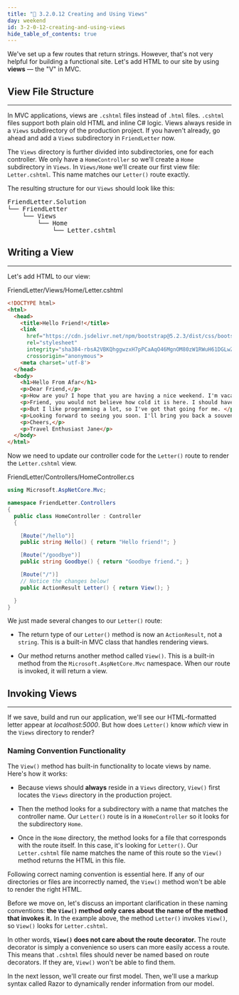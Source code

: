 ```yaml
---
title: "📓 3.2.0.12 Creating and Using Views"
day: weekend
id: 3-2-0-12-creating-and-using-views
hide_table_of_contents: true
---
```


We've set up a few routes that return strings. However, that's not very helpful for building a functional site. Let's add HTML to our site by using **views** — the "V" in MVC.

## View File Structure
---

In MVC applications, views are `.cshtml` files instead of `.html` files. `.cshtml` files support both plain old HTML and inline C# logic. Views always reside in a `Views` subdirectory of the production project. If you haven't already, go ahead and add a `Views` subdirectory in `FriendLetter` now.

The `Views` directory is further divided into subdirectories, one for each controller. We only have a `HomeController` so we'll create a `Home` subdirectory in `Views`. In `Views/Home` we'll create our first view file:  `Letter.cshtml`. This name matches our `Letter()` route exactly.

The resulting structure for our `Views` should look like this:

<pre>
FriendLetter.Solution
└── FriendLetter
    └── Views
        └── Home
            └── Letter.cshtml
</pre>

## Writing a View
---

Let's add HTML to our view:

<div class="filename">FriendLetter/Views/Home/Letter.cshtml</div>

```html
<!DOCTYPE html>
<html>
  <head>
    <title>Hello Friend!</title>
    <link 
      href="https://cdn.jsdelivr.net/npm/bootstrap@5.2.3/dist/css/bootstrap.min.css" 
      rel="stylesheet" 
      integrity="sha384-rbsA2VBKQhggwzxH7pPCaAqO46MgnOM80zW1RWuH61DGLwZJEdK2Kadq2F9CUG65" 
      crossorigin="anonymous">
    <meta charset='utf-8'>
  </head>
  <body>
    <h1>Hello From Afar</h1>
    <p>Dear Friend,</p>
    <p>How are you? I hope that you are having a nice weekend. I'm vacationing in Iceland while I learn programming! </p>
    <p>Friend, you would not believe how cold it is here. I should have gone to Hawaii instead.</p>
    <p>But I like programming a lot, so I've got that going for me. </p>
    <p>Looking forward to seeing you soon. I'll bring you back a souvenir. </p>
    <p>Cheers,</p>
    <p>Travel Enthusiast Jane</p>
  </body>
</html>
```

Now we need to update our controller code for the `Letter()` route to render the `Letter.cshtml` view.

<div class="filename">FriendLetter/Controllers/HomeController.cs</div>

```csharp
using Microsoft.AspNetCore.Mvc;

namespace FriendLetter.Controllers
{
  public class HomeController : Controller
  {

    [Route("/hello")]
    public string Hello() { return "Hello friend!"; }

    [Route("/goodbye")]
    public string Goodbye() { return "Goodbye friend."; }

    [Route("/")]
    // Notice the changes below!
    public ActionResult Letter() { return View(); }

  }
}
```

We just made several changes to our `Letter()` route:

* The return type of our `Letter()` method is now an `ActionResult`, not a `string`. This is a built-in MVC class that handles rendering views.

* Our method returns another method called `View()`. This is a built-in method from the `Microsoft.AspNetCore.Mvc` namespace. When our route is invoked, it will return a view. 

## Invoking Views  
---

If we save, build and run our application, we'll see our HTML-formatted letter appear at _localhost:5000_. But how does `Letter()` know _which_ view in the `Views` directory to render?

### Naming Convention Functionality

The `View()` method has built-in functionality to locate views by name. Here's how it works:

* Because views should **always** reside in a `Views` directory, `View()` first locates the `Views` directory in the production project.

* Then the method looks for a subdirectory with a name that matches the controller name. Our `Letter()` route is in a `HomeController` so it looks for the subdirectory `Home`.

* Once in the `Home` directory, the method looks for a file that corresponds with the route itself. In this case, it's looking for `Letter()`. Our `Letter.cshtml` file name matches the name of this route so the `View()` method returns the HTML in this file.

Following correct naming convention is essential here. If any of our directories or files are incorrectly named, the `View()` method won't be able to render the right HTML.

Before we move on, let's discuss an important clarification in these naming conventions: **the `View()` method only cares about the name of the method that invokes it.** In the example above, the method `Letter()` invokes `View()`, so `View()` looks for `Letter.cshtml`.

In other words, **`View()` does not care about the route decorator.** The route decorator is simply a convenience so users can more easily access a route. This means that `.cshtml` files should never be named based on route decorators. If they are, `View()` won't be able to find them.

In the next lesson, we'll create our first model. Then, we'll use a markup syntax called Razor to dynamically render information from our model.
